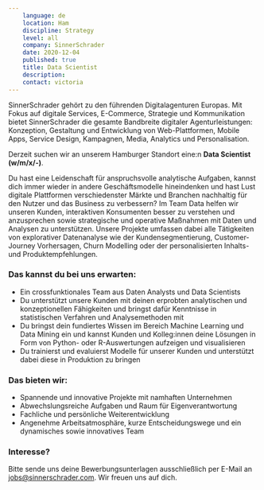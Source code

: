```yaml
---
    language: de
    location: Ham
    discipline: Strategy
    level: all
    company: SinnerSchrader
    date: 2020-12-04
    published: true
    title: Data Scientist
    description: 
    contact: victoria
---
```


SinnerSchrader gehört zu den führenden Digitalagenturen Europas. Mit Fokus auf digitale Services, E-Commerce, Strategie und Kommunikation bietet SinnerSchrader die gesamte Bandbreite digitaler Agenturleistungen: Konzeption, Gestaltung und Entwicklung von Web-Plattformen, Mobile Apps, Service Design, Kampagnen, Media, Analytics und Personalisation.

Derzeit suchen wir an unserem Hamburger Standort eine:n **Data Scientist (w/m/x/-)**.

Du hast eine Leidenschaft für anspruchsvolle analytische Aufgaben, kannst dich immer wieder in andere Geschäftsmodelle hineindenken und hast Lust digitale Plattformen verschiedenster Märkte und Branchen nachhaltig für den Nutzer und das Business zu verbessern? Im Team Data helfen wir unseren Kunden, interaktiven Konsumenten besser zu verstehen und anzusprechen sowie strategische und operative Maßnahmen mit Daten und Analysen zu unterstützen. Unsere Projekte umfassen dabei alle Tätigkeiten von explorativer Datenanalyse wie der Kundensegmentierung, Customer-Journey Vorhersagen, Churn Modelling oder der personalisierten Inhalts- und Produktempfehlungen.

### Das kannst du bei uns erwarten:

- Ein crossfunktionales Team aus Daten Analysts und Data Scientists
- Du unterstützt unsere Kunden mit deinen erprobten analytischen und konzeptionellen Fähigkeiten und bringst dafür Kenntnisse in statistischen Verfahren und Analysemethoden mit
- Du bringst dein fundiertes Wissen im Bereich Machine Learning und Data Mining ein und kannst Kunden und Kolleg:innen deine Lösungen in Form von Python- oder R-Auswertungen aufzeigen und visualisieren
- Du trainierst und evaluierst Modelle für unserer Kunden und unterstützt dabei diese in Produktion zu bringen

### Das bieten wir:

- Spannende und innovative Projekte mit namhaften Unternehmen
- Abwechslungsreiche Aufgaben und Raum für Eigenverantwortung
- Fachliche und persönliche Weiterentwicklung
- Angenehme Arbeitsatmosphäre, kurze Entscheidungswege und ein dynamisches sowie innovatives Team

### Interesse?

Bitte sende uns deine Bewerbungsunterlagen ausschließlich per E-Mail an <jobs@sinnerschrader.com>. Wir freuen uns auf dich.
